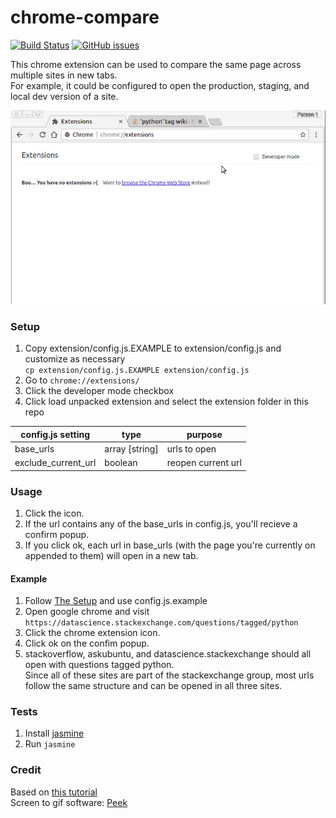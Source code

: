 # chrome-compare 

[![Build Status](https://travis-ci.org/ConorSheehan1/chrome-compare.svg?branch=master)](https://travis-ci.org/ConorSheehan1/chrome-compare)
[![GitHub issues](https://img.shields.io/github/issues/ConorSheehan1/chrome-compare.svg)](ConorSheehan1/chrome-compare/issues)

This chrome extension can be used to compare the same page across multiple sites in new tabs.  
For example, it could be configured to open the production, staging, and local dev version of a site.  

![setup gif](setup.gif)

### Setup
1. Copy extension/config.js.EXAMPLE to extension/config.js and customize as necessary  
    ```cp extension/config.js.EXAMPLE extension/config.js```
1. Go to ```chrome://extensions/```  
1. Click the developer mode checkbox  
1. Click load unpacked extension and select the extension folder in this repo

| config.js setting             | type           | purpose            |
|-------------------------------|----------------|--------------------|
| base_urls                     | array [string] | urls to open       |
| exclude_current_url           | boolean        | reopen current url |

### Usage
1. Click the icon.  
1. If the url contains any of the base_urls in config.js, you'll recieve a confirm popup.  
1. If you click ok, each url in base_urls (with the page you're currently on appended to them) will open in a new tab.

#### Example
1. Follow [The Setup](#setup) and use config.js.example
1. Open google chrome and visit ```https://datascience.stackexchange.com/questions/tagged/python```
1. Click the chrome extension icon.
1. Click ok on the confim popup.
1. stackoverflow, askubuntu, and datascience.stackexchange should all open with questions tagged python.  
    Since all of these sites are part of the stackexchange group, most urls follow the same structure and can be opened in all three sites.

### Tests
1. Install [jasmine](https://github.com/jasmine/jasmine)
1. Run ```jasmine```

### Credit
Based on [this tutorial](https://robots.thoughtbot.com/how-to-make-a-chrome-extension#load-your-extension-into-chrome)  
Screen to gif software: [Peek](https://github.com/phw/peek)  
